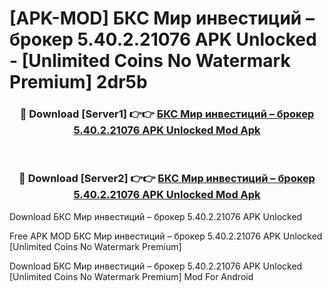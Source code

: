 # [APK-MOD] БКС Мир инвестиций – брокер 5.40.2.21076 APK Unlocked - [Unlimited Coins No Watermark Premium] 2dr5b



<div align="center">
<h3>🔴 Download [Server1] 👉👉 <a href="https://momento.my/?title=БКС_Мир_инвестиций_–_брокер_5.40.2.21076_APK_Unlocked">БКС Мир инвестиций – брокер 5.40.2.21076 APK Unlocked Mod Apk</a></h3><br>

<h3>🔴 Download [Server2] 👉👉 <a href="https://momento.my/?title=БКС_Мир_инвестиций_–_брокер_5.40.2.21076_APK_Unlocked">БКС Мир инвестиций – брокер 5.40.2.21076 APK Unlocked Mod Apk</a></h3>
</div>



Download БКС Мир инвестиций – брокер 5.40.2.21076 APK Unlocked 

Free APK MOD БКС Мир инвестиций – брокер 5.40.2.21076 APK Unlocked [Unlimited Coins No Watermark Premium]

Download БКС Мир инвестиций – брокер 5.40.2.21076 APK Unlocked [Unlimited Coins No Watermark Premium] Mod For Android

